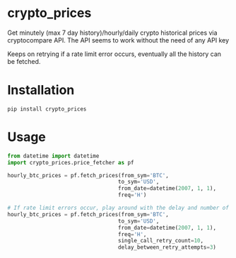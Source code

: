 # crypto_prices

Get minutely (max 7 day history)/hourly/daily crypto historical prices via cryptocompare API. The API seems to work without the need of any API key

Keeps on retrying if a rate limit error occurs, eventually all the history can be fetched.

# Installation
```
pip install crypto_prices
 ```

# Usage
 
 ```Python
from datetime import datetime
import crypto_prices.price_fetcher as pf

hourly_btc_prices = pf.fetch_prices(from_sym='BTC', 
                                    to_sym='USD',
                                    from_date=datetime(2007, 1, 1),
                                    freq='H')

# If rate limit errors occur, play around with the delay and number of retry attempts
hourly_btc_prices = pf.fetch_prices(from_sym='BTC', 
                                    to_sym='USD',
                                    from_date=datetime(2007, 1, 1),
                                    freq='H',
                                    single_call_retry_count=10,
                                    delay_between_retry_attempts=3)
```

